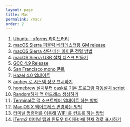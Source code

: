 ```yaml
---
layout: page
title: Mac
permalink: /mac/
order: 2
---
```


1. [Ubuntu - xforms 라이브러리][1]
1. [macOS Sierra 퍼블릭 베타테스터용 GM release][2]
1. [macOS Sierra 상단 메뉴 아이콘 정렬 방법][3]
1. [macOS Sierra USB 설치 디스크 만들기][4]
1. [GCC 4.9 Release][5]
1. [San Francisco mono 폰트]()
1. [Hazel 4.0 업데이트][7]
1. [archey 로 시스템 정보 표시하기][8]
1. [homebrew 설치부터 cask로 기본 프로그램 자동설치 script][9]
 1. [Random하게 맥 어드레스 생성하기][10]
 1. [Terminal로 맥 소프트웨어 업데이트 하는 방법][11]
 1. [Mac OS X 맥어드레스 변경하는 방법][12]
1. [터미널 명령어를 이용해 WIFI 를 컨트롤 하는 방법][13]
1. [iTerm2 터미널 탭과 윈도우 타이틀바에 현재 경로 표시하기][14]

[1]:	http://nodolee.github.io/2016/09/09/xforms_library/ "Ubuntu - xforms 라이브러리"
[2]:	http://nodolee.github.io/2016/09/09/MacOS_Sierra_GM_public/ "macOS Sierra 퍼블릭 베타테스터용 GM release"
[3]:	http://nodolee.github.io/2016/09/04/macossierra_menuicon/ "macOS Sierra 상단 메뉴 아이콘 정렬 방법"
[4]:	http://nodolee.github.io/2016/09/04/macOS_diskbuild/ "macOS Sierra USB 설치 디스크 만들기"
[5]:	http://nodolee.github.io/2016/08/03/GCC49-release/ "GCC 4.9 Release"
[7]:	http://nodolee.github.io/2016/05/25/hazel/
[8]:	http://nodolee.github.io/2016/03/27/archey/
[9]:	http://nodolee.github.io/2015/11/05/homebrew-automatic/
[10]:	http://nodolee.github.io/2015/11/01/opsnssl-randommacaddress/
[11]:	http://nodolee.github.io/2015/10/31/Macupdate-terminal/
[12]:	http://nodolee.github.io/2015/10/31/Macaddresschange/
[13]:	http://nodolee.github.io/2015/10/08/terminal-wifi/
[14]:	http://nodolee.github.io/2015/09/05/iTerm_Titlebar-Path/
